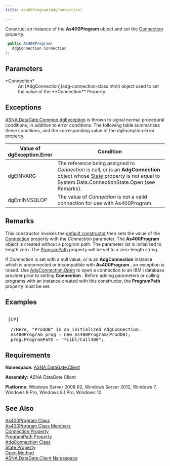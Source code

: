 ```yaml
---
title: As400Program(AdgConnection)

---
```


Construct an instance of the **As400Program** object and set the [ Connection](as400program-class-connection-property.html) property.

```cs
 public As400Program(
   AdgConnection Connection
);
```


## Parameters

<dl>
        <dt>
          <span> *Connection* 
          </span>
        </dt>
        <dd>An [AdgConnection](adg-connection-class.html) object used to 
			set the value of the **Connection**  Property.</dd>
</dl>

## Exceptions

[ASNA.DataGate.Common.dgException](dgexception-class.html) is thrown to signal normal procedural conditions, in addition to error conditions. The following table summarizes these conditions, and the corresponding value of the dgException.Error property.
<br />



| Value of 							<br /> 							dgException.Error | Condition |
| ---- | ---- |
| dgEINVARG | The reference being assigned to *Connection* is null, or is an **AdgConnection** object whose [State](adg-connection-class-state-property.html) property is not equal to System.Data.ConnectionState.Open (see Remarks). |
| dgEmINVSQLOP | The value of *Connection* is not a valid connection for use with As400Program. |



## Remarks

This constructor invokes the [default constructor](as400program-class-as400program-method1.html) then sets the value of the [ Connection](as400program-class-connection-property.html) property with the *Connection* parameter. The **As400Program** object is created without a program path. The parameter list is initialized to length zero. The [ ProgramPath](as400program-class-program-path-property.html) property will be set to a zero-length string.

If *Connection* is set with a null value, or is an **AdgConnection** instance which is unconnected or incompatible with **As400Program** , an exception is raised. Use [ AdgConnection.Open](adg-connection-class-open-method.html) to open a connection to an IBM i database provider prior to setting **Connection** . Before adding parameters or calling programs with an instance created with this constructor, the **ProgramPath** property must be set.
## Examples

<pre class="prettyprint">
        <span class="lang">
 [C#] 
        </span>
  //Here, "ProdDB" is an initialized AdgConnection.
  As400Program prog = new As400Program(ProdDB);
  prog.ProgramPath = "*Libl/Call400";</pre>

## Requirements

**Namespace:** [ASNA.DataGate.Client](datagate-client-namespace.html) 

**Assembly:** ASNA DataGate Client

**Platforms:** Windows Server 2008 R2, Windows Server 2012, Windows 7, Windows 8 Pro, Windows 8.1 Pro, Windows 10
## See Also


[As400Program Class](as400program-class.html)
      <br />
[As400Program Class Members](as400program-members.html)
      <br />
[Connection Property](as400program-class-connection-property.html)
      <br />
[ProgramPath Property](as400program-class-program-path-property.html)
      <br />
[AdgConnection Class](adg-connection-class.html)
      <br />
[State Property](adg-connection-class-state-property.html)
      <br />
[Open Method](adg-connection-class-open-method.html)
      <br />
[ASNA.DataGate.Client Namespace](datagate-client-namespace.html)

